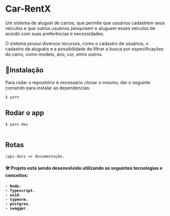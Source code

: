 # Car-RentX

Um sistema de aluguel de carros, que permite que usuários cadastrem seus veículos e que outros usuários pesquisem e aluguem esses veículos de acordo com suas preferências e necessidades.


O sistema possui diversos recursos, como o cadastro de usuários, o cadastro de aluguéis e a possibilidade de filtrar a busca por especificações do carro, como modelo, ano, cor, entre outros.

## :rocket:Instalação
Para rodar o repositório é necessário clonar o mesmo, dar o seguinte comando para instalar as dependencias:

```bash
$ yarn 
```

## Rodar o app

```bash
$ yarn dev
```
```
```
## Rotas

    /api-docs => documentação.

 

<h4> 🛠 Projeto está sendo desenvolvido utilizando as seguintes tecnologias e conceitos: <h4>

    - Node.
    - Typescript.
    - uuid.
    - typeorm.
    - postgres.
    - swagger.
